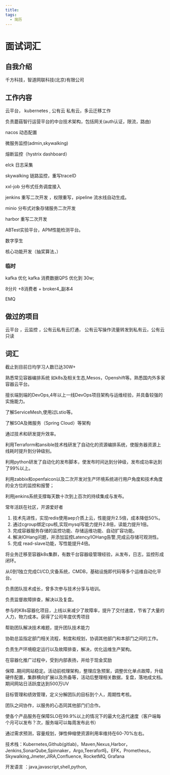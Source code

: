```yaml
---
title:
tags:
  - 简历
---
```

# 面试词汇



## 自我介绍

千方科技，智道网联科技(北京)有限公司

## 工作内容

云平台， kubernetes , 公有云 私有云，多云迁移工作

负责蘑菇智行运营平台的中台技术架构，包括网关(auth认证，限流，路由)

nacos 动态配置

微服务监控(admin,skywalking)

熔断监控（hystrix dashboard）

elck 日志采集

skywalking  链路监控，重写traceID

xxl-job 分布式任务调度接入

jenkins 重写二次开发 ，权限重写，pipeline 流水线自动生成。

minio 分布式对象存储服务二次开发

harbor 重写二次开发

ABTest实验平台，APM性能检测平台。

数字孪生

核心功能开发（抽奖算法，）





### 临时

kafka 优化 kafka 消费数据QPS 优化到 30w;

8分片 +8消费者 + broker4_副本4

EMQ

## 做过的项目

 云平台 ，云监控 ，公有云私有云打通， 公有云写操作流量转发到私有云，公有云 只读

## 词汇

截止到目前日均学习人数已达30W+

熟悉常见容器编排系统 如k8s及相关生态,Mesos，Openshift等。熟悉国内外多家容器云平台。

擅长端到端的DevOps,4年以上一线DevOps项目架构与运维经验，并具备较强的实施能力。

了解ServiceMesh,使用过Lstio等。

了解SOA及微服务（Spring Cloud）等架构

通过技术和研发提升效率。

利用Terraform和ansible技术栈研发了自动化的资源编排系统，使服务器资源上线耗时提升到分钟级别。

利用python研发了自动化的发布脚本，使发布时间达到分钟级，发布成功率达到了99%以上。

利用zabbix和openfaicon以及二次开发对生产环境系统进行用户角度和技术角度的全方位的监控和报警；

利用jenkins系统支撑每天数十次到上百次的持续集成与发布。



常年活跃在社区，开源爱好者



1. 技术先进性，实现redis使用aep介质上云，性能提升2.5倍，成本降低50%。
2. 通过cgroup绑定cpu核,实现mysql写能力提升2.8倍，读能力提升1倍。
3. 完成容器服务存储的监控功能、存储运维功能、自动扩容功能。
4. 解决IOHang问题，并添加监控Latency/IOHang告警,完成云存储可观测性。
5. 完成 read-slave功能，写性能提升4倍。



将业务迁移至容器k8s集群，有数千台容器级管理经验，从发布，日志，监控形成闭环。

从0到1独立完成CI/CD,灾备系统，CMDB，基础设施即代码等多个运维自动化平台。



负责团队技术成长，曾多次参与技术分享与培训。

负责监督故障排查，解决以及复盘。





参与的K8s容器化项目，上线以来减少了故障率，提升了交付速度，节省了大量的人力，物力成本。获得了公司年度优秀项目

帮助团队解决技术难题，提升团队技术能力

协助总监指定部门相关流程，制度和规划，协调其他部门和本部门之间的工作。

负责生产环境稳定运行以及故障排查，解决，优化运维生产架构。

在容器化推广过程中，受到内部表扬，并给于现金奖励



保障..期间网站稳定。活动前梳理架构，整理应急预案，调整优化单点故障，升级硬件配置，集群横向扩展以及热备等，活动后整理相关数据，复盘，落地成文档。期间网站日活跃度达到500万UV



目标管理和绩效管理，定义分解团队的目标到个人，周期性考核。

团队之间协作，以服务的心态同其他部门们合作。

使各个产品服务在保障SLO在99.9%以上的情况下的最大化迭代速度（客户端每个月可以发布？次，服务端可以每周发布此书）

通过需求预测，容量规划，弹性伸缩使资源利用率维持在60-70%左右。

技术栈：Kubernetes,Github(gitlab)，Maven,Nexus,Harbor，Jenkins,SonarQube,Spinnaker，Argo,Teerafor吗，EFK，Prometheus，Skywalking,Jmeter,JIRA,Confluence, RocketMQ, Grafana



开发语言 ：java,javascript,shell,python,



